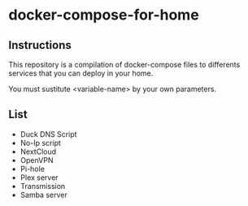 # docker-compose-for-home

## Instructions

This repository is a compilation of docker-compose files to differents services that you can deploy in your home.

You must sustitute \<variable-name> by your own parameters.

## List

* Duck DNS Script
* No-Ip script
* NextCloud
* OpenVPN
* Pi-hole
* Plex server
* Transmission
* Samba server
